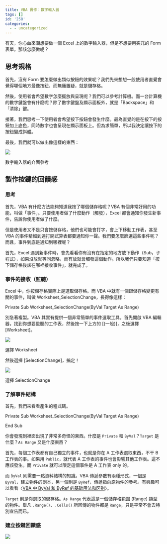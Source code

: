 ```yaml
---
title: VBA 實作：數字輸入器
tags: []
id: '258'
categories:
  - - uncategorized
---
```


有天，你心血來潮想要做一個 Excel 上的數字輸入器，但是不想要用突兀的 Form 表單。那該怎麼做呢？
<!-- more -->
## 思考規格

首先，沒有 Form 要怎麼做出類似按鈕的效果呢？我們先來想想一般使用者直覺會覺得哪個地方最像按鈕，而無庸置疑，就是儲存格。

然後，使用者會希望數字怎麼擺放與呈現呢？我們可以參考計算機。而一台計算機的數字鍵盤會有什麼呢？除了數字鍵盤及顯示面板外，就是「Backspace」和「清除」鍵。

接著，我們思考一下使用者會希望按下按鈕會發生什麼。最為直覺的是在按下的按鈕加上底色，同時數字也會呈現在顯示面板上。但為求簡單，所以我決定讓按下的按鈕變成斜體。

最後，我們就可以做出像這樣的東西：

![](https://blog.pan93.tk/wp-content/uploads/2020/10/image-4.png)

數字輸入器的介面參考

## 製作按鍵的回饋感

### 思考

首先，VBA 有什麼方法能夠知道我按了哪個儲存格呢？VBA 有個非常好用的功能，叫做「事件」。只要使用者做了什麼動作（觸發），Excel 都會通知你發生新事件，告訴你使用者做了什麼。

但是使用者又不是只會按儲存格，他們也可能會打字，會上下移動工作表，甚至 VBA 的事件精細到連打開試算表都要通知你一聲。我們要怎麼篩選這些事件呢？而且，事件到底是通知到哪裡呢？

首先，Excel 遇到新事件時，會先看看你有沒有在指定的地方放下動作（Sub，子程式），如果沒放就等同忽略，而有放就會觸發這個動作。所以我們只要知道「按下儲存格後該在哪裡接收事件」，就完成了。

### 事件的接收（監聽）

Excel 中，你按儲存格實際上是選取儲存格。而 VBA 中就有一個跟儲存格變更有關的事件，叫做 Worksheet\_SelectionChange，長得像這樣：

Private Sub Worksheet\_SelectionChange(ByVal Target As Range)

別急著複製。VBA 其實有提供一個非常簡單的事件選取工具。首先開啟 VBA 編輯器，找到你想要監聽的工作表，然後按一下上方的 \[(一般)\]，之後選擇 \[Worksheet\]。

![](https://blog.pan93.tk/wp-content/uploads/2020/10/image-5.png)

選擇 Worksheet

然後選擇 \[SelectionChange\]，搞定！

![](https://blog.pan93.tk/wp-content/uploads/2020/10/image-6.png)

選擇 SelectionChange

### 了解事件結構

首先，我們來看看產生的程式碼。

Private Sub Worksheet\_SelectionChange(ByVal Target As Range)

End Sub

你會發現到裡面出現了非常多奇怪的東西。什麼是 `Private` 和 `ByVal`？`Target` 是什麼？`As Range` 又是什麼東西？

首先，每個工作表都有自己獨立的事件，也就是你在 A 工作表選取東西，不干 B 工作表的事。如果用 `Public`，就代表 A 工作表的事件也會影響其他工作表。這不應該發生。而 `Private` 就可以限定這個事件是 A 工作表 only 的。

而 `ByVal` 則需要一點資料結構的知識。VBA 傳遞參數有兩種形式，一個是 `ByVal`，建立物件的副本，另一個則是 `ByRef`，傳遞指向原物件的參考。有興趣可以看看〈[VBA 中 ByVal 和 ByRef 的基础用法和区别](https://www.lanrenexcel.com/vba-byval-byref-basic/)〉。

`Target` 則是你選取的儲存格。`As Range` 代表這是一個儲存格範圍 (Range) 類型的物件。舉凡 `.Range()`、`.Cells()` 所回傳的物件都是 `Range`，只是平常不會去特別宣告而已。

### 建立按鍵回饋感

![](https://blog.pan93.tk/wp-content/uploads/2020/10/image-3.png)
